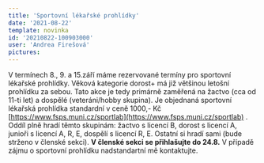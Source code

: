 ```yaml
---
title: 'Sportovní lékařské prohlídky'
date: '2021-08-22'
template: novinka
id: '20210822-100903000'
user: 'Andrea Firešová'
pictures:
---
```

V termínech 8., 9. a 15.září máme rezervované termíny pro sportovní lékařské prohlídky. Věková kategorie dorost+ má již většinou letošní prohlídku za sebou. Tato akce je tedy primárně zaměřená na žactvo (cca od 11-ti let) a dospělé (veteráni/hobby skupina). Je objednaná sportovní lékařská prohlídka standardní v ceně 1000,- Kč [https://www.fsps.muni.cz/sportlab](https://www.fsps.muni.cz/sportlab) . Oddíl plně hradí těmto skupinám: žactvo s licencí B, dorost s licencí A, junioři s licencí A, R, E, dospělí s licencí R, E. Ostatní si hradí sami (bude strženo v členské sekci). **V členské sekci se přihlašujte do 24.8.** V případě zájmu o sportovní prohlídku nadstandartní mě kontaktujte.
